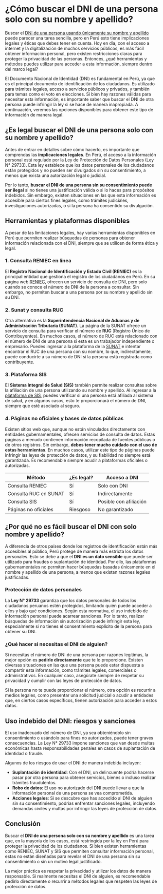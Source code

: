 # ¿Cómo buscar el DNI de una persona solo con su nombre y apellido?

Buscar el [DNI de una persona usando únicamente su nombre y apellido](https://bicentenariodelperu.pe/buscar-dni-por-nombre-y-apellido-gratis/) puede parecer una tarea sencilla, pero en Perú esto tiene implicaciones legales y éticas que debes tener en cuenta. Hoy en día, con el acceso a internet y la digitalización de muchos servicios públicos, es más fácil obtener información personal, pero existen restricciones claras para proteger la privacidad de las personas. Entonces, ¿qué herramientas y métodos puedes utilizar para acceder a esta información, siempre dentro del marco legal?

El Documento Nacional de Identidad (DNI) es fundamental en Perú, ya que es el principal documento de identificación de los ciudadanos. Es utilizado para trámites legales, acceso a servicios públicos y privados, y también para temas como el voto en elecciones. Si bien hay razones válidas para necesitar esta información, es importante saber que buscar el DNI de otra persona puede infringir la ley si se hace de manera inapropiada. A continuación, veremos las opciones disponibles para obtener este tipo de información de manera legal.

## ¿Es legal buscar el DNI de una persona solo con su nombre y apellido?

Antes de entrar en detalles sobre cómo hacerlo, es importante que comprendas las **implicaciones legales**. En Perú, el acceso a la información personal está regulado por la Ley de Protección de Datos Personales (Ley N° 29733). Esta ley establece que los datos personales de los ciudadanos están protegidos y no pueden ser divulgados sin su consentimiento, a menos que exista una autorización legal o judicial. 

Por lo tanto, **buscar el DNI de una persona sin su consentimiento puede ser ilegal** si no tienes una justificación válida o si lo haces para propósitos indebidos. Sin embargo, existen situaciones en las que esta información es accesible para ciertos fines legales, como trámites judiciales, investigaciones autorizadas, o si la persona ha consentido su divulgación.

## Herramientas y plataformas disponibles

A pesar de las limitaciones legales, hay varias herramientas disponibles en Perú que permiten realizar búsquedas de personas para obtener información relacionada con el DNI, siempre que se utilicen de forma ética y legal.

### 1. Consulta RENIEC en línea

El **Registro Nacional de Identificación y Estado Civil (RENIEC)** es la principal entidad que gestiona el registro de los ciudadanos en Perú. En su página web [RENIEC](https://www.reniec.gob.pe/), ofrecen un servicio de consulta de DNI, pero solo cuando se conoce el número de DNI de la persona a consultar. Sin embargo, no permiten buscar a una persona por su nombre y apellido sin su DNI.

### 2. Sunat y consulta RUC

Otra alternativa es la **Superintendencia Nacional de Aduanas y de Administración Tributaria (SUNAT)**. La página de la SUNAT ofrece un servicio de consulta para verificar el número de **RUC** (Registro Único de Contribuyentes). En muchos casos, el número de RUC está relacionado con el número de DNI de una persona si esta es un trabajador independiente o empresario. Puedes ingresar a la plataforma de la [SUNAT](https://www.sunat.gob.pe/) e intentar encontrar el RUC de una persona con su nombre, lo que, indirectamente, puede conducirte a su número de DNI si la persona está registrada como contribuyente.

### 3. Plataforma SIS

El **Sistema Integral de Salud (SIS)** también permite realizar consultas sobre la afiliación de una persona utilizando su nombre y apellido. Al ingresar a la [plataforma de SIS](https://www.gob.pe/sis), puedes verificar si una persona está afiliada al sistema de salud, y en algunos casos, esto te proporcionará el número de DNI, siempre que esté asociado al seguro.

### 4. Páginas no oficiales y bases de datos públicas

Existen sitios web que, aunque no están vinculados directamente con entidades gubernamentales, ofrecen servicios de consulta de datos. Estas páginas a menudo contienen información recopilada de fuentes públicas o de otros registros. Sin embargo, **debes tener mucho cuidado con el uso de estas herramientas**. En muchos casos, utilizar este tipo de páginas puede infringir las leyes de protección de datos, y su fiabilidad no siempre está garantizada. Es recomendable siempre acudir a plataformas oficiales o autorizadas.

| Método                                 | ¿Es legal?         | Acceso a DNI    |
|----------------------------------------|--------------------|-----------------|
| Consulta RENIEC                        | Sí                 | Solo con DNI    |
| Consulta RUC en SUNAT                  | Sí                 | Indirectamente  |
| Consulta SIS                           | Sí                 | Posible con afiliación |
| Páginas no oficiales                   | Riesgoso           | No garantizado  |

## ¿Por qué no es fácil buscar el DNI con solo nombre y apellido?

A diferencia de otros países donde los registros de identificación están más accesibles al público, Perú protege de manera más estricta los datos personales. Esto se debe a que el **DNI es un dato sensible** que puede ser utilizado para fraudes o suplantación de identidad. Por ello, las plataformas gubernamentales no permiten hacer búsquedas basadas únicamente en el nombre y apellido de una persona, a menos que existan razones legales justificadas.

### Protección de datos personales

La **Ley N° 29733** garantiza que los datos personales de todos los ciudadanos peruanos estén protegidos, limitando quién puede acceder a ellos y bajo qué condiciones. Según esta normativa, el uso indebido de información personal puede acarrear sanciones. Por lo tanto, realizar búsquedas de información sin autorización puede infringir esta ley, especialmente si no tienes el consentimiento explícito de la persona para obtener su DNI.

### ¿Qué hacer si necesitas el DNI de alguien?

Si necesitas el número de DNI de una persona por razones legítimas, la mejor opción es **pedirle directamente** que te lo proporcione. Existen diversas situaciones en las que una persona puede estar dispuesta a compartir esta información, como trámites legales, comerciales o administrativos. En cualquier caso, asegúrate siempre de respetar su privacidad y cumplir con las leyes de protección de datos.

Si la persona no te puede proporcionar el número, otra opción es recurrir a medios legales, como presentar una solicitud judicial o acudir a entidades que, en ciertos casos específicos, tienen autorización para acceder a estos datos.

## Uso indebido del DNI: riesgos y sanciones

El uso inadecuado del número de DNI, ya sea obteniéndolo sin consentimiento o usándolo para fines no autorizados, puede tener graves consecuencias. La Ley N° 29733 impone sanciones que van desde multas económicas hasta responsabilidades penales en casos de suplantación de identidad o fraude.

Algunos de los riesgos de usar el DNI de manera indebida incluyen:

- **Suplantación de identidad**: Con el DNI, un delincuente podría hacerse pasar por otra persona para obtener servicios, bienes o incluso realizar trámites fraudulentos.
- **Robo de datos**: El uso no autorizado del DNI puede llevar a que la información personal de una persona se vea comprometida.
- **Acciones legales**: Si se descubre que has accedido al DNI de alguien sin su consentimiento, podrías enfrentar sanciones legales, incluyendo demandas civiles y multas por infringir las leyes de protección de datos.

## Conclusión

Buscar el **DNI de una persona solo con su nombre y apellido** es una tarea que, en la mayoría de los casos, está restringida por la ley en Perú para proteger la privacidad de los ciudadanos. Si bien existen herramientas como RENIEC, SUNAT y SIS que permiten consultar información personal, estas no están diseñadas para revelar el DNI de una persona sin su consentimiento o sin un motivo legal justificado.

La mejor práctica es respetar la privacidad y utilizar los datos de manera responsable. Si realmente necesitas el DNI de alguien, es recomendable pedirlo directamente o recurrir a métodos legales que respeten las leyes de protección de datos.
